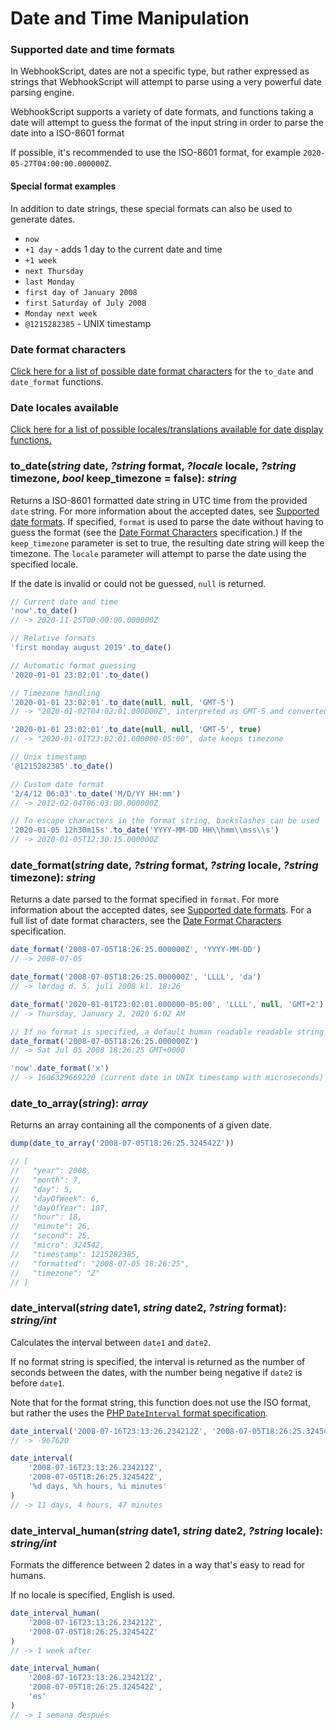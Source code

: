 # Date and Time Manipulation

### Supported date and time formats

In WebhookScript, dates are not a specific type, but rather expressed as strings that WebhookScript will attempt to parse using a very powerful date parsing engine.

WebhookScript supports a variety of date formats, and functions taking a date will attempt to guess the format of the input string in order to parse the date into a ISO-8601 format

If possible, it's recommended to use the ISO-8601 format, for example `2020-05-27T04:00:00.000000Z`.

#### Special format examples

In addition to date strings, these special formats can also be used to generate dates.

* `now`
* `+1 day` - adds 1 day to the current date and time
* `+1 week`
* `next Thursday`
* `last Monday`
* `first day of January 2008`
* `first Saturday of July 2008`
* `Monday next week`
* `@1215282385` - UNIX timestamp

### Date format characters

[Click here for a list of possible date format characters](/webhookscript/date-format.html) for the `to_date` and `date_format` functions.

### Date locales available

[Click here for a list of possible locales/translations available for date display functions.](/webhookscript/date-locales.html)

### to_date(***string*** date, ***?string*** format, ***?locale*** locale, ***?string*** timezone, ***bool*** keep_timezone = false): ***string***

Returns a ISO-8601 formatted date string in UTC time from the provided `date` string. For more information about the accepted dates, see [Supported date formats](#supported-date-formats). If specified, `format` is used to parse the date without having to guess the format (see the [Date Format Characters](/webhookscript/date-format.html) specification.) If the `keep_timezone` parameter is set to true, the resulting date string will keep the timezone. The `locale` parameter will attempt to parse the date using the specified locale.

If the date is invalid or could not be guessed, `null` is returned.

```javascript
// Current date and time
'now'.to_date()
// -> 2020-11-25T00:00:00.000000Z

// Relative formats
'first monday august 2019'.to_date()

// Automatic format guessing
'2020-01-01 23:02:01'.to_date()

// Timezone handling
'2020-01-01 23:02:01'.to_date(null, null, 'GMT-5')
// -> "2020-01-02T04:02:01.000000Z", interpreted as GMT-5 and converted to UTC

'2020-01-01 23:02:01'.to_date(null, null, 'GMT-5', true)
// -> "2020-01-01T23:02:01.000000-05:00", date keeps timezone

// Unix timestamp
'@1215282385'.to_date()

// Custom date format
'2/4/12 06:03'.to_date('M/D/YY HH:mm')
// -> 2012-02-04T06:03:00.000000Z

// To escape characters in the format string, backslashes can be used
'2020-01-05 12h30m15s'.to_date('YYYY-MM-DD HH\\hmm\\mss\\s')
// -> 2020-01-05T12:30:15.000000Z
```

### date_format(***string*** date, ***?string*** format, ***?string*** locale, ***?string*** timezone): ***string***

Returns a date parsed to the format specified in `format`. For more information about the accepted dates, see [Supported date formats](#supported-date-formats). For a full list of date format characters, see the [Date Format Characters](/webhookscript/date-format.html) specification.

```javascript
date_format('2008-07-05T18:26:25.000000Z', 'YYYY-MM-DD') 
// -> 2008-07-05

date_format('2008-07-05T18:26:25.000000Z', 'LLLL', 'da') 
// -> lørdag d. 5. juli 2008 kl. 18:26

date_format('2020-01-01T23:02:01.000000-05:00', 'LLLL', null, 'GMT+2') 
// -> Thursday, January 2, 2020 6:02 AM

// If no format is specified, a default human readable readable string is returned
date_format('2008-07-05T18:26:25.000000Z') 
// -> Sat Jul 05 2008 18:26:25 GMT+0000

'now'.date_format('x') 
// -> 1606329669220 (current date in UNIX timestamp with microseconds)
```

### date_to_array(***string***): ***array***

Returns an array containing all the components of a given date.

```javascript
dump(date_to_array('2008-07-05T18:26:25.324542Z'))

// [
//   "year": 2008,
//   "month": 7,
//   "day": 5,
//   "dayOfWeek": 6,
//   "dayOfYear": 187,
//   "hour": 18,
//   "minute": 26,
//   "second": 25,
//   "micro": 324542,
//   "timestamp": 1215282385,
//   "formatted": "2008-07-05 18:26:25",
//   "timezone": "Z"
// ]
```

### date_interval(***string*** date1, ***string*** date2, ***?string*** format): ***string/int***

Calculates the interval between `date1` and `date2`.

If no format string is specified, the interval is returned as the number of seconds between the dates, with the number being negative if `date2` is before `date1`.

Note that for the format string, this function does not use the ISO format, but rather the uses the [PHP `DateInterval` format specification](https://www.php.net/manual/en/dateinterval.format.php).

```javascript
date_interval('2008-07-16T23:13:26.234212Z', '2008-07-05T18:26:25.324542Z') 
// -> -967620

date_interval(
    '2008-07-16T23:13:26.234212Z',
    '2008-07-05T18:26:25.324542Z',
    '%d days, %h hours, %i minutes'
)
// -> 11 days, 4 hours, 47 minutes
```

### date_interval_human(***string*** date1, ***string*** date2, ***?string*** locale): ***string/int***

Formats the difference between 2 dates in a way that's easy to read for humans.

If no locale is specified, English is used.

```javascript
date_interval_human(
    '2008-07-16T23:13:26.234212Z',
    '2008-07-05T18:26:25.324542Z'
)
// -> 1 week after

date_interval_human(
    '2008-07-16T23:13:26.234212Z',
    '2008-07-05T18:26:25.324542Z',
    'es'
)
// -> 1 semana después
```
